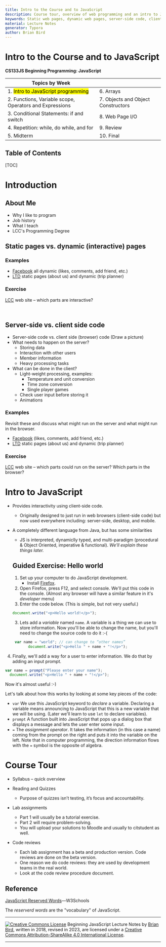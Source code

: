 ```yaml
---
title: Intro to the Course and to JavaScript
description: Course tour, overview of web programming and an intro to JavaScript programming. 
keywords: Static web pages, dynamic web pages, server-side code, client-side code, hello world
material: Lecture Notes
generator: Typora
author: Brian Bird
---
```


<h1>Intro to the Course and to JavaScript</h1>

**CS133JS Beginning Programming: JavaScript**

| Topics by Week                                           |                                    |
| -------------------------------------------------------- | ---------------------------------- |
| 1. <mark>Intro to JavaScript programming</mark>          | 6. Arrays                          |
| 2.  Functions, Variable scope, Operators and Expressions | 7. Objects and Object Constructors |
| 3. Conditional Statements: if and switch                 | 8. Web Page I/O                    |
| 4. Repetition: while, do while, and for                  | 9. Review                          |
| 5. Midterm                                               | 10. Final                          |



<h2>Table of Contents</h2>

[TOC]

# Introduction

## About Me

- Why I like to program
- Job history
- What I teach
- LCC's Programming Degree

## Static pages vs. dynamic (interactive) pages

### Examples

- [Facebook](https://www.facebook.com/) all dynamic (likes, comments, add friend, etc.)
- [LTD](https://www.ltd.org/) static pages (about us) and dynamic (trip planner)

### Exercise

[LCC](https://www.lanecc.edu/) web site – which parts are interactive?


​       			

## Server-side vs. client side code

- Server-side code vs. client side (browser) code
   (Draw a picture)
- What needs to happen on the server?  
  - Storing data
  - Interaction with other users
  - Member information
  - Heavy processing tasks
- What can be done in the client?
  - Light-weight processing, examples:
    - Temperature and unit conversion
    - Time zone conversion
    - Single player games
  - Check user input before storing it
  - Animations
### Examples

Revisit these and discuss what might run on the server and what might run in the browser.

- [Facebook](https://www.facebook.com/) (likes, comments, add friend, etc.)
- [LTD](https://www.ltd.org/) static pages (about us) and dynamic (trip planner)

### Exercise

[LCC](https://www.lanecc.edu/) web site – which parts could run on the server? Which parts in the browser?



# Intro to JavaScript 

- Provides interactivity using client-side code.
  
  - Originally designed to just run in web browsers (client-side code) but now used everywhere including: server-side, desktop, and mobile.
  
- A completely different language from Java, but has some similarities

  - JS is interpreted, dynamiclly typed, and multi-paradigm (procedural & Object Oriented, imperative & functional). *We’ll explain these things later.*

  ## Guided Exercise: Hello world

  1. Set up your computer to do JavaScript development.
     - Install [Firefox](https://www.mozilla.org/en-US/firefox/new/).
  2. Open Firefox, press F12, and select console. We'll put this code in the console.
     (Almost any browser will have a similar feature in it's *developer* menu)
  3. Enter the code below. (This is simple, but not very useful.) 
  ```javascript
  document.write("<p>Hello world!</p>");
  ```
  3. Lets add a *variable* named `name`. A variable is a thing we can use to store information. Now you'll be able to change the name, but you'll need to change the source code to do it  :-(
  ```javascript
   var name = "world"; // can change to “other names”
   		 document.write("<p>Hello " + name + "!</p>");
  ```

4. Finally, we'll add a way for a user to enter information. We do that by adding an input prompt.
  ```javascript
  var name = prompt("Please enter your name");
  	document.write("<p>Hello " + name + "!</p>");
  ```
  Now it's almost useful :-)

Let's talk about how this works by looking at some key pieces of the code:

- `var`
  We use this JavaScript keyword to *declare* a variable. Declaring a variable means announcing to JavaScript that this is a new variable that we will be using. 
  (Later we'll learn to use `let` to declare variables).
- `prompt`
  A function built into JavaScript that pops up a dialog box that displays a message and lets the user enter some input.
- `=`
  The *assignment operator*. It takes the information (in this case a name) coming from the prompt on the right and puts it into the variable on the left. Note that in computer programming, the direction information flows with the `=` symbol is the opposite of algebra.

# Course Tour

- Syllabus – quick overview
- Reading and Quizzes
  
  - Purpose of quizzes isn’t testing, it’s focus and accountability.
- Lab assignments
  - Part 1 will usually be a tutorial exercise.
  - Part 2 will require problem-solving.
  - You will upload your solutions to Moodle and usually to citstudent as well.
- Code reviews
  - Each lab assignment has a beta and production version. Code reviews are done on the beta version.
  - One reason we do code reviews: they are used by development teams in the real world.
  - Look at the code review procedure document.
  
  
   	

## Reference

[JavaScript Reserved Words](https://www.w3schools.com/js/js_reserved.asp)&mdash;W3Schools

The *reserverd words* are the "vocabulary" of JavaScript.



------

[![Creative Commons License](https://i.creativecommons.org/l/by-sa/4.0/88x31.png)](http://creativecommons.org/licenses/by-sa/4.0/) Beginning JavaScript Lecture Notes by [Brian Bird](https://profbird.dev), written in 2018, revised in <time>2023</time>, are licensed under a [Creative Commons Attribution-ShareAlike 4.0 International License](http://creativecommons.org/licenses/by-sa/4.0/). 

------------